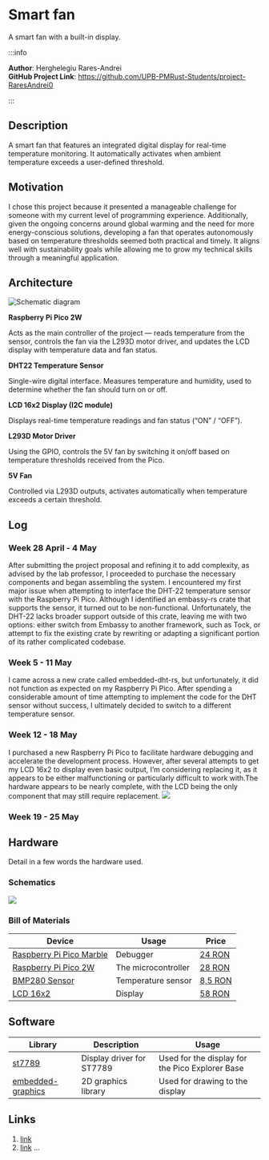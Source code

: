 # Smart fan
A smart fan with a built-in display.

:::info

**Author**: Herghelegiu Rares-Andrei \
**GitHub Project Link**: https://github.com/UPB-PMRust-Students/project-RaresAndrei0

:::

## Description

A smart fan that features an integrated digital display for real-time temperature monitoring.
It automatically activates when ambient temperature exceeds a user-defined threshold.

## Motivation

I chose this project because it presented a manageable challenge for someone with my current level of programming experience. Additionally, given the ongoing concerns around global warming and the need for more energy-conscious solutions, developing a fan that operates autonomously based on temperature thresholds seemed both practical and timely. It aligns well with sustainability goals while allowing me to grow my technical skills through a meaningful application.

## Architecture
![Schematic diagram](schematics.webp)

**Raspberry Pi Pico 2W**

Acts as the main controller of the project — reads temperature from the sensor, controls the fan via the L293D motor driver, and updates the LCD display with temperature data and fan status.

**DHT22 Temperature Sensor**

Single-wire digital interface. Measures temperature and humidity, used to determine whether the fan should turn on or off.

**LCD 16x2 Display (I2C module)**

Displays real-time temperature readings and fan status (“ON” / “OFF”).

**L293D Motor Driver**

Using the GPIO, controls the 5V fan by switching it on/off based on temperature thresholds received from the Pico.

**5V Fan**

Controlled via L293D outputs, activates automatically when temperature exceeds a certain threshold.

## Log

### Week 28 April - 4 May
After submitting the project proposal and refining it to add complexity, as advised by the lab professor, I proceeded to purchase the necessary components and began assembling the system. I encountered my first major issue when attempting to interface the DHT-22 temperature sensor with the Raspberry Pi Pico. Although I identified an embassy-rs crate that supports the sensor, it turned out to be non-functional. Unfortunately, the DHT-22 lacks broader support outside of this crate, leaving me with two options: either switch from Embassy to another framework, such as Tock, or attempt to fix the existing crate by rewriting or adapting a significant portion of its rather complicated codebase.

### Week 5 - 11 May
I came across a new crate called embedded-dht-rs, but unfortunately, it did not function as expected on my Raspberry Pi Pico. After spending a considerable amount of time attempting to implement the code for the DHT sensor without success, I ultimately decided to switch to a different temperature sensor.

### Week 12 - 18 May
I purchased a new Raspberry Pi Pico to facilitate hardware debugging and accelerate the development process. However, after several attempts to get my LCD 16x2 to display even basic output, I’m considering replacing it, as it appears to be either malfunctioning or particularly difficult to work with.The hardware appears to be nearly complete, with the LCD being the only component that may still require replacement.
![](IMG.webp)

### Week 19 - 25 May

## Hardware

Detail in a few words the hardware used.

### Schematics

![](schem.webp)

### Bill of Materials

<!-- Fill out this table with all the hardware components that you might need.

The format is
```
| [Device](link://to/device) | This is used ... | [price](link://to/store) |

```

-->

| Device | Usage | Price |
|--------|--------|-------|
| [Raspberry Pi Pico Marble](https://mm.digikey.com/Volume0/opasdata/d220001/medias/docus/5562/Marble%20Pico.pdf) | Debugger | [24 RON](https://ardushop.ro/ro/groundstudio/1590-groundstudio-marble-pico-6427854000682.html) |
| [Raspberry Pi Pico 2W](https://datasheets.raspberrypi.com/pico/pico-2-datasheet.pdf) | The microcontroller | [28 RON](https://www.optimusdigital.ro/en/raspberry-pi-boards/13266-raspberry-pi-pico-2.html) |
| [BMP280 Sensor](https://cdn-shop.adafruit.com/datasheets/BST-BMP280-DS001-11.pdf) | Temperature sensor | [8,5 RON](https://www.optimusdigital.ro/en/pressure-sensors/1777-bmp280-barometric-pressure-sensor-module.html)
| [LCD 16x2](...) | Display | [58 RON](https://www.optimusdigital.ro/en/lcds/1158-lcd-hat-1602-pentru-raspberry-pi.html?search_query=lcd+&results=257)



## Software

| Library | Description | Usage |
|---------|-------------|-------|
| [st7789](https://github.com/almindor/st7789) | Display driver for ST7789 | Used for the display for the Pico Explorer Base |
| [embedded-graphics](https://github.com/embedded-graphics/embedded-graphics) | 2D graphics library | Used for drawing to the display |

## Links

<!-- Add a few links that inspired you and that you think you will use for your project -->

1. [link](https://example.com)
2. [link](https://example3.com)
...
